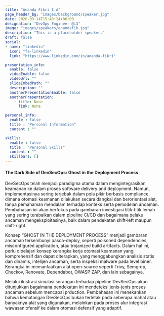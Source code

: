 ```yaml
---
title: "Ananda Fikri I.A"
page_header_bg: "images/background/speaker.jpg"
date: 2020-03-14T15:40:24+06:00
designation: "DevOps Engineer @i3"
image: "images/speakers/anandafik.jpg"
description: "This is a placeholder speaker."
draft: false
social:
- name: "linkedin"
  icon: "fa-linkedin"
  link: "https://www.linkedin.com/in/ananda-fikri"

presentation_info:
  enable: false
  videoEnable: false
  videoUrl: ""
  slideEmbedPath: ""
  description: ""
  anotherPresentationEnable: false
  anotherPresentation:
    - title: None
      link: None

personal_info:
  enable : false
  title : "Personal Information"
  content : ""

skills:
  enable : false
  title : "Personal Skills"
  content : ""
  skillbars: []
---
```


#### The Dark Side of DevSecOps: Ghost in the Deployment Process

DevSecOps telah menjadi paradigma utama dalam mengintegrasikan keamanan ke dalam proses software delivery and deployment. Namun, implementasinya sering terjebak dalam pola pikir berbasis compliance, dimana otomasi keamanan dilakukan secara dangkal dan berorientasi alat, tanpa pemahaman mendalam terhadap konteks serta pemodelan ancaman. Pembahasan ini akan berfokus pada gambaran investigasi titik-titik lemah yang sering terabaikan dalam pipeline CI/CD dan bagaimana pelaku ancaman mengeksploitasinya, baik dalam pendekatan shift-left maupun shift-right.

Konsep “GHOST IN THE DEPLOYMENT PROCESS” menjadi gambaran ancaman tersembunyi pasca-deploy, seperti poisoned dependencies, misconfigured application, atau trojanized build artifacts. Dalam hal ini, perlu dipelajari konsep kerangka kerja otomasi keamanan yang komprehensif dan dapat diterapkan, yang menggabungkan analisis statis dan dinamis, intelijen ancaman, serta inspeksi malware pada level biner. Kerangka ini memanfaatkan alat open-source seperti Trivy, Semgrep, Checkov, Renovate, Dependabot, OWASP ZAP, dan lain sebagainya.

Melalui ilustrasi simulasi serangan terhadap pipeline DevSecOps akan ditunjukkan bagaimana pendekatan ini mendeteksi jenis-jenis proses ancaman sebelum mencapai prduction. Pembahasan ini menekankan bahwa kematangan DevSecOps bukan terletak pada seberapa mahal atau banyaknya alat yang digunakan, melainkan pada proses alur integrasi wawasan ofensif ke dalam otomasi defensif yang adaptif.

